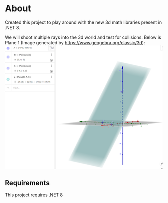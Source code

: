 # About
Created this project to play around with the new 3d math libraries present in .NET 8.

We will shoot multiple rays into the 3d world and test for collisions.
Below is Plane 1 (Image generated by https://www.geogebra.org/classic/3d):
![Plane1](plane1.png)

## Requirements

This project requires .NET 8
